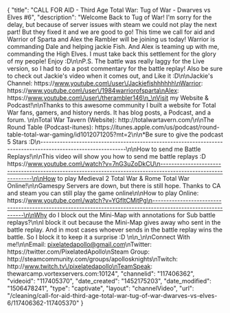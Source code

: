 {
    "title": "CALL FOR AID - Third Age Total War: Tug of War - Dwarves vs Elves #6",
    "description": "Welcome Back to Tug of War!  I'm sorry for the delay, but because of server issues with steam we could not play the next part!  But they fixed it and we are good to go!  This time we call for aid and Warrior of Sparta and Alex the Rambler will be joining us today!  Warrior is commanding Dale and helping jackie Fish.  And Alex is teaming up with me, commanding the High Elves.  I must take back this settlement for the glory of my people!  Enjoy :D\n\nP.S. The battle was really laggy for the Live version, so I had to do a post commentary for the battle replay!  Also be sure to check out Jackie's video when it comes out, and Like it :D\n\nJackie's Channel: https:\/\/www.youtube.com\/user\/Jackiefishhhhhh\nWarrior: https:\/\/www.youtube.com\/user\/1984warriorofsparta\nAlex: https:\/\/www.youtube.com\/user\/therambler146\n_\nVisit my Website & Podcast!\n\nThanks to this awesome community I built a website for Total War fans, gamers, and history nerds.  It has blog posts, a Podcast, and a forum.  \n\nTotal War Tavern (Website): http:\/\/totalwartavern.com\/\n\nThe Round Table (Podcast-itunes): https:\/\/itunes.apple.com\/us\/podcast\/round-table-total-war-gaming\/id1012071205?mt=2\n\n*Be sure to give the podcast 5 Stars :D\n-------------------------------------------------------------------------------------------------------------\n\nHow to send me Battle Replays!\n\nThis video will show you how to send me battle replays :D https:\/\/www.youtube.com\/watch?v=7nG3uZoDkCU\n-------------------------------------------------------------------------------------------------------------\n\nHow to play Medieval 2 Total War & Rome Total War Online!\n\nGamespy Servers are down, but there is still hope.  Thanks to CA and steam you can still play the game online\n\nHow to play Online: https:\/\/www.youtube.com\/watch?v=YGfItCMitPg\n-------------------------------------------------------------------------------------------------------------\n\nWhy do I block out the Mini-Map with annotations for Sub battle replays?\n\nI block it out because the Mini-Map gives away who sent in the battle replay.  And in most cases whoever sends in the battle replay wins the battle.  So I block it to keep it a surprise :D  \n\n_\n\nConnect With me!\n\nEmail: pixelatedapollo@gmail.com\nTwitter: https:\/\/twitter.com\/PixelatedApollo\nSteam Group:  http:\/\/steamcommunity.com\/groups\/apollosknights\nTwitch: http:\/\/www.twitch.tv\/pixelatedapollo\nTeamSpeak: thewarcamp.vortexservers.com:10124",
    "channelid": "117406362",
    "videoid": "117405370",
    "date_created": "1452175203",
    "date_modified": "1506478241",
    "type": "captivate",
    "layout": "channelVideo",
    "url": "\/cleaning\/call-for-aid-third-age-total-war-tug-of-war-dwarves-vs-elves-6\/117406362-117405370"
}
